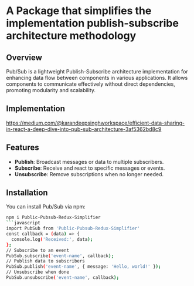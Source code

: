 # A Package that simplifies the implementation publish-subscribe architecture methodology
## Overview
Pub/Sub is a lightweight Publish-Subscribe architecture implementation for enhancing data flow between components in various applications. It allows components to communicate effectively without direct dependencies, promoting modularity and scalability.
## Implementation
https://medium.com/@karandeepsinghworkspace/efficient-data-sharing-in-react-a-deep-dive-into-pub-sub-architecture-3af5362bd8c9
## Features
- **Publish**: Broadcast messages or data to multiple subscribers.
- **Subscribe**: Receive and react to specific messages or events.
- **Unsubscribe**: Remove subscriptions when no longer needed.
## Installation
You can install Pub/Sub via npm:
```bash
npm i Public-Pubsub-Redux-Simplifier
```javascript
import PubSub from 'Public-Pubsub-Redux-Simplifier'
const callback = (data) => {
  console.log('Received:', data);
};
// Subscribe to an event
PubSub.subscribe('event-name', callback);
// Publish data to subscribers
PubSub.publish('event-name', { message: 'Hello, world!' });
// Unsubscribe when done
PubSub.unsubscribe('event-name', callback);
```